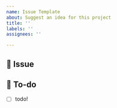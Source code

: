 ```yaml
---
name: Issue Template
about: Suggest an idea for this project
title: ''
labels: ''
assignees: ''

---
```


## 🎾  Issue
<!-- 이슈에 대해 간략하게 설명해주세요 -->

## 📝  To-do
<!-- 진행할 작업에 대해 적어주세요 -->
- [ ] todo!
